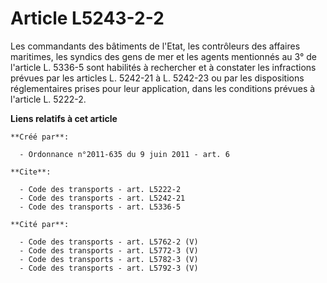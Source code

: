 # Article L5243-2-2

Les commandants des bâtiments de l'Etat, les contrôleurs des affaires maritimes, les syndics des gens de mer et les agents
mentionnés au 3° de l'article L. 5336-5 sont habilités à rechercher et à constater les infractions prévues par les articles
L. 5242-21 à L. 5242-23 ou par les dispositions réglementaires prises pour leur application, dans les conditions prévues à
l'article L. 5222-2.

**Liens relatifs à cet article**

	**Créé par**:

	  - Ordonnance n°2011-635 du 9 juin 2011 - art. 6

	**Cite**:

	  - Code des transports - art. L5222-2
	  - Code des transports - art. L5242-21
	  - Code des transports - art. L5336-5

	**Cité par**:

	  - Code des transports - art. L5762-2 (V)
	  - Code des transports - art. L5772-3 (V)
	  - Code des transports - art. L5782-3 (V)
	  - Code des transports - art. L5792-3 (V)
